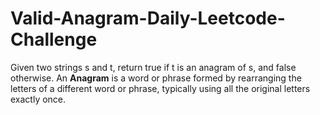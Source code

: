 # Valid-Anagram-Daily-Leetcode-Challenge
Given two strings s and t, return true if t is an anagram of s, and false otherwise.  An <b>Anagram</b> is a word or phrase formed by rearranging the letters of a different word or phrase, typically using all the original letters exactly once.
